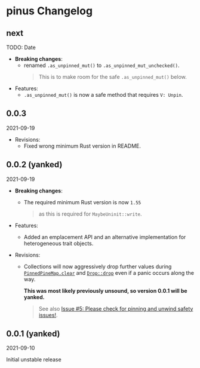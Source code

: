 # pinus Changelog

<!-- markdownlint-disable no-trailing-punctuation -->

## next

TODO: Date

- **Breaking changes**:
  - renamed `.as_unpinned_mut()` to `.as_unpinned_mut_unchecked()`.
    > This is to make room for the safe `.as_unpinned_mut()` below.
- Features:
  - `.as_unpinned_mut()` is now a safe method that requires `V: Unpin`.

## 0.0.3

2021-09-19

- Revisions:
  - Fixed wrong minimum Rust version in README.

## 0.0.2 (yanked)

2021-09-19

- **Breaking changes**:
  - The required minimum Rust version is now `1.55`
    > as this is required for `MaybeUninit::write`.

- Features:
  - Added an emplacement API and an alternative implementation for heterogeneous trait objects.

- Revisions:
  - Collections will now aggressively drop further values during [`PinnedPineMap.clear`](https://docs.rs/pinus/0.0.2/pinus/prelude/trait.PinnedPineMap.html#method.clear) and [`Drop::drop`](https://doc.rust-lang.org/stable/std/ops/trait.Drop.html#tymethod.drop) even if a panic occurs along the way.

    **This was most likely previously unsound, so version 0.0.1 will be yanked.**

    > See also [Issue #5: Please check for pinning and unwind safety issues!](https://github.com/Tamschi/pinus/issues/5).

## 0.0.1 (yanked)

2021-09-10

Initial unstable release
